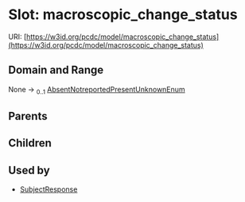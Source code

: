 
# Slot: macroscopic_change_status




URI: [https://w3id.org/pcdc/model/macroscopic_change_status](https://w3id.org/pcdc/model/macroscopic_change_status)


## Domain and Range

None &#8594;  <sub>0..1</sub> [AbsentNotreportedPresentUnknownEnum](AbsentNotreportedPresentUnknownEnum.md)

## Parents


## Children


## Used by

 * [SubjectResponse](SubjectResponse.md)
